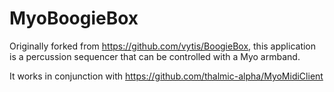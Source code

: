 MyoBoogieBox
=========

Originally forked from https://github.com/vytis/BoogieBox, this application is a percussion sequencer that can be controlled with a Myo armband.

It works in conjunction with https://github.com/thalmic-alpha/MyoMidiClient

